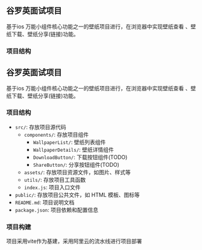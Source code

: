 ## 谷罗英面试项目
基于ios 万能小组件核心功能之一的壁纸项目进行，在浏览器中实现壁纸查看 、壁纸下载、壁纸分享(链接)功能。
### 项目结构
## 谷罗英面试项目
基于ios 万能小组件核心功能之一的壁纸项目进行，在浏览器中实现壁纸查看 、壁纸下载、壁纸分享(链接)功能。

### 项目结构
- `src/`: 存放项目源代码
  - `components/`: 存放项目组件
    - `WallpaperList/`: 壁纸列表组件
    - `WallpaperDetails/`: 壁纸详情组件
    - `DownloadButton/`: 下载按钮组件(TODO)
    - `ShareButton/`: 分享按钮组件(TODO)
  - `assets/`: 存放项目资源文件，如图片、样式等
  - `utils/`: 存放项目工具函数
  - `index.js`: 项目入口文件
- `public/`: 存放项目公共文件，如 HTML 模板、图标等
- `README.md`: 项目说明文档
- `package.json`: 项目依赖和配置信息

### 项目构建
项目采用vite作为基建，采用阿里云的流水线进行项目部署
